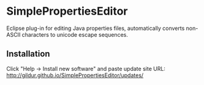 SimplePropertiesEditor
======================

Eclipse plug-in for editing Java properties files, automatically converts non-ASCII characters to unicode escape sequences.

Installation
------------

Click "Help -> Install new software" and paste update site URL:<br>
http://gildur.github.io/SimplePropertiesEditor/updates/

